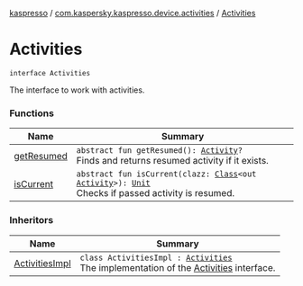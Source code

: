 [kaspresso](../../index.md) / [com.kaspersky.kaspresso.device.activities](../index.md) / [Activities](./index.md)

# Activities

`interface Activities`

The interface to work with activities.

### Functions

| Name | Summary |
|---|---|
| [getResumed](get-resumed.md) | `abstract fun getResumed(): `[`Activity`](https://developer.android.com/reference/android/app/Activity.html)`?`<br>Finds and returns resumed activity if it exists. |
| [isCurrent](is-current.md) | `abstract fun isCurrent(clazz: `[`Class`](https://developer.android.com/reference/java/lang/Class.html)`<out `[`Activity`](https://developer.android.com/reference/android/app/Activity.html)`>): `[`Unit`](https://kotlinlang.org/api/latest/jvm/stdlib/kotlin/-unit/index.html)<br>Checks if passed activity is resumed. |

### Inheritors

| Name | Summary |
|---|---|
| [ActivitiesImpl](../-activities-impl/index.md) | `class ActivitiesImpl : `[`Activities`](./index.md)<br>The implementation of the [Activities](./index.md) interface. |
